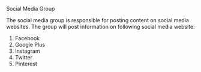 Social Media Group

The social media group is responsible for posting content on social media websites.
The group will post information on following social media website:
1) Facebook
2) Google Plus
3) Instagram
4) Twitter
5) Pinterest


